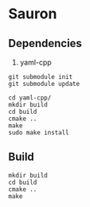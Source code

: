 # Sauron

## Dependencies
1. yaml-cpp
```
git submodule init
git submodule update
```

```
cd yaml-cpp/
mkdir build
cd build
cmake ..
make
sudo make install
```

## Build
```
mkdir build
cd build
cmake ..
make
```
